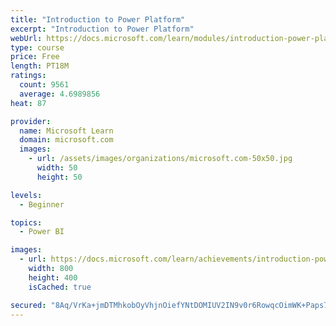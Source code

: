 ```yaml
---
title: "Introduction to Power Platform"
excerpt: "Introduction to Power Platform"
webUrl: https://docs.microsoft.com/learn/modules/introduction-power-platform/
type: course
price: Free
length: PT18M
ratings:
  count: 9561
  average: 4.6989856
heat: 87

provider:
  name: Microsoft Learn
  domain: microsoft.com
  images:
    - url: /assets/images/organizations/microsoft.com-50x50.jpg
      width: 50
      height: 50

levels:
  - Beginner

topics:
  - Power BI

images:
  - url: https://docs.microsoft.com/learn/achievements/introduction-power-platform-social.png
    width: 800
    height: 400
    isCached: true

secured: "8Aq/VrKa+jmDTMhkobOyVhjnOiefYNtDOMIUV2IN9v0r6RowqcOimWK+Paps78pPhwd4obUPENkqvOGajzmp7312KRprcGR85x9FG9BVIRgY0CPqhUv7lU/Msr3SLwo1grhI2P3huf4+wAoLqoqBSHEJaPPbJiiKNBaq30uGVI+OUSZo0eBIxejDG41G+hI7VVYakEDHhMXST5HR2GxIdsxvkE1XkkJHRC8Glak/8YOWo0dpB4h/gMe3c0BDK8eUVWm5+B7/FJr1JkxinlPky1o6oh7i7rT8WVODejt4IVQT3OdKQNHFTCIbe833DtRxoTu1KpANuxp6O/SX+3pvkB8Yj3Kag8GsGuoWGZeAOPvGixs/dnlVRMoWAlNpvDrnzekNnVC1xPXSs4bLNMLVbqwRNamydIk4Ajrafwj+tKc=;Dk6AMJdju97wCQ8PVruXRg=="
---
```


